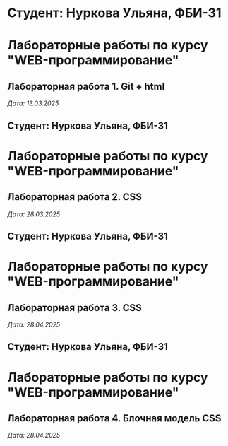 # Студент: Нуркова Ульяна, ФБИ-31

# Лабораторные работы по курсу "WEB-программирование"

## Лабораторная работа 1. Git + html

*Дата: 13.03.2025*

## Студент: Нуркова Ульяна, ФБИ-31

# Лабораторные работы по курсу "WEB-программирование"

## Лабораторная работа 2. CSS

*Дата: 28.03.2025*

## Студент: Нуркова Ульяна, ФБИ-31

# Лабораторные работы по курсу "WEB-программирование"

## Лабораторная работа 3. CSS

*Дата: 28.04.2025*

## Студент: Нуркова Ульяна, ФБИ-31

# Лабораторные работы по курсу "WEB-программирование"

## Лабораторная работа 4. Блочная модель CSS

*Дата: 28.04.2025*


